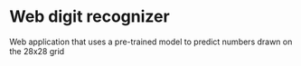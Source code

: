 # Web digit recognizer
Web application that uses a pre-trained model to predict numbers drawn on the 28x28 grid
